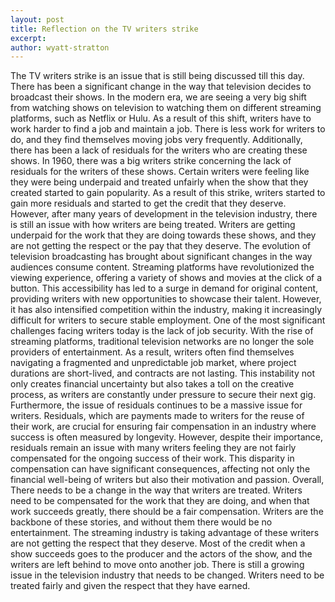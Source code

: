 ```yaml
---
layout: post
title: Reflection on the TV writers strike 
excerpt: 
author: wyatt-stratton
---
```

The TV writers strike is an issue that is still being discussed till this day. There has been a significant change in the way that television decides to broadcast their shows. In the modern era, we are seeing a very big shift from watching shows on television to watching them on different streaming platforms, such as Netflix or Hulu. As a result of this shift, writers have to work harder to find a job and maintain a job. There is less work for writers to do, and they find themselves moving jobs very frequently. Additionally, there has been a lack of residuals for the writers who are creating these shows. In 1960, there was a big writers strike concerning the lack of residuals for the writers of these shows. Certain writers were feeling like they were being underpaid and treated unfairly when the show that they created started to gain popularity. As a result of this strike, writers started to gain more residuals and started to get the credit that they deserve. However, after many years of development in the television industry, there is still an issue with how writers are being treated. Writers are getting underpaid for the work that they are doing towards these shows, and they are not getting the respect or the pay that they deserve.
The evolution of television broadcasting has brought about significant changes in the way audiences consume content. Streaming platforms have revolutionized the viewing experience, offering a variety of shows and movies at the click of a button. This accessibility has led to a surge in demand for original content, providing writers with new opportunities to showcase their talent. However, it has also intensified competition within the industry, making it increasingly difficult for writers to secure stable employment.
One of the most significant challenges facing writers today is the lack of job security. With the rise of streaming platforms, traditional television networks are no longer the sole providers of entertainment. As a result, writers often find themselves navigating a fragmented and unpredictable job market, where project durations are short-lived, and contracts are not lasting. This instability not only creates financial uncertainty but also takes a toll on the creative process, as writers are constantly under pressure to secure their next gig.
Furthermore, the issue of residuals continues to be a massive issue for writers. Residuals, which are payments made to writers for the reuse of their work, are crucial for ensuring fair compensation in an industry where success is often measured by longevity. However, despite their importance, residuals remain an issue with many writers feeling they are not fairly compensated for the ongoing success of their work. This disparity in compensation can have significant consequences, affecting not only the financial well-being of writers but also their motivation and passion. 
Overall, There needs to be a change in the way that writers are treated. Writers need to be compensated for the work that they are doing, and when that work succeeds greatly, there should be a fair compensation. Writers are the backbone of these stories, and without them there would be no entertainment. The streaming industry is taking advantage of these writers are not getting the respect that they deserve. Most of the credit when a show succeeds goes to the producer and the actors of the show, and the writers are left behind to move onto another job. There is still a growing issue in the television industry that needs to be changed. Writers need to be treated fairly and given the respect that they have earned. 
